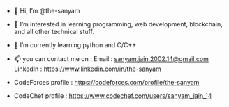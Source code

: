 - 👋 Hi, I’m @the-sanyam
- 👀 I’m interested in learning programming, web development, blockchain, and all other technical stuff.
- 🌱 I’m currently learning python and C/C++
- 📫 you can contact me on :
     Email : sanyam.jain.2002.14@gmail.com
     LinkedIn : https://www.linkedin.com/in/the-sanyam
     
- CodeForces profile : https://codeforces.com/profile/the-sanyam
- CodeChef profile : https://www.codechef.com/users/sanyam_jain_14


<!---
the-sanyam/the-sanyam is a ✨ special ✨ repository because its `README.md` (this file) appears on your GitHub profile.
You can click the Preview link to take a look at your changes.
--->
